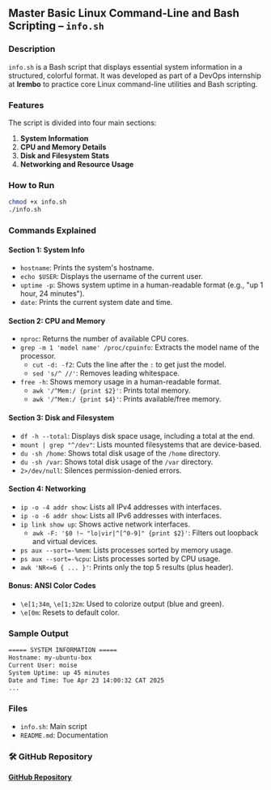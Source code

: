 ## Master Basic Linux Command-Line and Bash Scripting – `info.sh`

### Description

`info.sh` is a Bash script that displays essential system information in a structured, colorful format. It was developed as part of a DevOps internship at **Irembo** to practice core Linux command-line utilities and Bash scripting.


### Features

The script is divided into four main sections:

1. **System Information**
2. **CPU and Memory Details**
3. **Disk and Filesystem Stats**
4. **Networking and Resource Usage**


### How to Run

```bash
chmod +x info.sh
./info.sh
```


### Commands Explained

#### Section 1: System Info

- `hostname`: Prints the system's hostname.
- `echo $USER`: Displays the username of the current user.
- `uptime -p`: Shows system uptime in a human-readable format (e.g., "up 1 hour, 24 minutes").
- `date`: Prints the current system date and time.

#### Section 2: CPU and Memory

- `nproc`: Returns the number of available CPU cores.
- `grep -m 1 'model name' /proc/cpuinfo`: Extracts the model name of the processor.
  - `cut -d: -f2`: Cuts the line after the `:` to get just the model.
  - `sed 's/^ //'`: Removes leading whitespace.
- `free -h`: Shows memory usage in a human-readable format.
  - `awk '/^Mem:/ {print $2}'`: Prints total memory.
  - `awk '/^Mem:/ {print $4}'`: Prints available/free memory.

#### Section 3: Disk and Filesystem

- `df -h --total`: Displays disk space usage, including a total at the end.
- `mount | grep "^/dev"`: Lists mounted filesystems that are device-based.
- `du -sh /home`: Shows total disk usage of the `/home` directory.
- `du -sh /var`: Shows total disk usage of the `/var` directory.
- `2>/dev/null`: Silences permission-denied errors.

#### Section 4: Networking

- `ip -o -4 addr show`: Lists all IPv4 addresses with interfaces.
- `ip -o -6 addr show`: Lists all IPv6 addresses with interfaces.
- `ip link show up`: Shows active network interfaces.
  - `awk -F: '$0 !~ "lo|vir|^[^0-9]" {print $2}'`: Filters out loopback and virtual devices.
- `ps aux --sort=-%mem`: Lists processes sorted by memory usage.
- `ps aux --sort=-%cpu`: Lists processes sorted by CPU usage.
- `awk 'NR<=6 { ... }'`: Prints only the top 5 results (plus header).

#### Bonus: ANSI Color Codes

- `\e[1;34m`, `\e[1;32m`: Used to colorize output (blue and green).
- `\e[0m`: Resets to default color.


### Sample Output

```bash
===== SYSTEM INFORMATION =====
Hostname: my-ubuntu-box
Current User: moise
System Uptime: up 45 minutes
Date and Time: Tue Apr 23 14:00:32 CAT 2025
...
```


### Files

- `info.sh`: Main script
- `README.md`: Documentation


### 🛠️ GitHub Repository

**[GitHub Repository](https://github.com/1moses1/Master-Basic-Linux-Command-Line-and-Bash-Scripting)**
